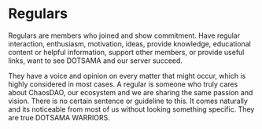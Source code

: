 # Regulars

Regulars are members who joined and show commitment. Have regular interaction, enthusiasm, motivation, ideas, provide knowledge, educational content or helpful information, support other members, or provide useful links, want to see DOTSAMA and our server succeed.

They have a voice and opinion on every matter that might occur, which is highly considered in most cases. A regular is someone who truly cares about ChaosDAO, our ecosystem and we are sharing the same passion and vision. There is no certain sentence or guideline to this. It comes naturally and its noticeable from most of us without looking something specific. They are true DOTSAMA WARRIORS.
